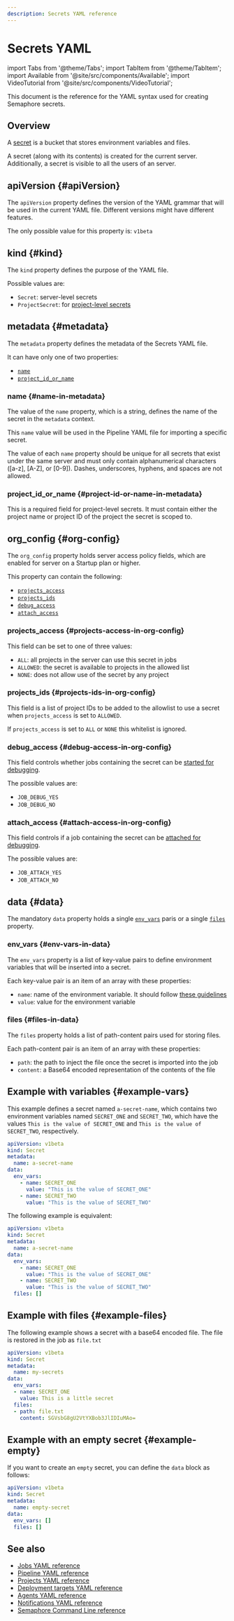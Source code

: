 ```yaml
---
description: Secrets YAML reference
---
```


# Secrets YAML 

import Tabs from '@theme/Tabs';
import TabItem from '@theme/TabItem';
import Available from '@site/src/components/Available';
import VideoTutorial from '@site/src/components/VideoTutorial';

This document is the reference for the YAML syntax used for creating Semaphore secrets.

## Overview

A [secret](../using-semaphore/secrets) is a bucket that stores environment variables and files.

A secret (along with its contents) is created for the current server. Additionally, a secret is visible to all the users of an server.

## apiVersion {#apiVersion}

The `apiVersion` property defines the version of the YAML grammar that will be used in the current YAML file. Different versions might have different features.

The only possible value for this property is: `v1beta`

## kind {#kind}

The `kind` property defines the purpose of the YAML file.

Possible values are:

- `Secret`: server-level secrets
- `ProjectSecret`: for [project-level secrets](../using-semaphore/projects#project-secrets)

## metadata {#metadata}

The `metadata` property defines the metadata of the Secrets YAML file. 

It can have only one of two properties:

- [`name`](#name-in-metadata)
- [`project_id_or_name`](#project-id-or-name-in-metadata)


### name {#name-in-metadata}

The value of the `name` property, which is a string, defines the name of the secret in the `metadata` context. 

This `name` value will be used in the Pipeline YAML file for importing a specific secret.

The value of each `name` property should be unique for all secrets that exist under the same server and must only contain alphanumerical characters ([a-z], [A-Z], or [0-9]). Dashes, underscores, hyphens, and spaces are not allowed.

### project_id_or_name {#project-id-or-name-in-metadata}

This is a required field for project-level secrets. It must contain either the project name or project ID of the project the secret is scoped to.

## org_config {#org-config}

The `org_config` property holds server access policy fields, which are enabled for server on a Startup plan or higher. 

This property can contain the following:

- [`projects_access`](#projects-access-in-org-config)
- [`projects_ids`](#projects-ids-in-org-config)
- [`debug_access`](#debug-access-in-org-config) 
- [`attach_access`](#attach-access-in-org-config)

### projects_access {#projects-access-in-org-config}

This field can be set to one of three values: 

- `ALL`: all projects in the server can use this secret in jobs
- `ALLOWED`:  the secret is available to projects in the allowed list 
- `NONE`: does not allow use of the secret by any project

### projects_ids {#projects-ids-in-org-config}

This field is a list of project IDs to be added to the allowlist to use a secret when `projects_access` is 
set to `ALLOWED`. 

If `projects_access` is set to `ALL` or `NONE` this whitelist is ignored.

### debug_access {#debug-access-in-org-config}

This field controls whether jobs containing the secret can be [started for debugging](../using-semaphore/jobs#debug-jobs).

The possible values are:

- `JOB_DEBUG_YES` 
- `JOB_DEBUG_NO`

### attach_access {#attach-access-in-org-config}

This field controls if a job containing the secret can be [attached for debugging](../using-semaphore/jobs#attach-job).

The possible values are:

- `JOB_ATTACH_YES` 
- `JOB_ATTACH_NO`

## data {#data}

The mandatory `data` property holds a single [`env_vars`](#env-vars-in-data) paris or a single [`files`](#files-in-data) property.

### env_vars {#env-vars-in-data}

The `env_vars` property is a list of key-value pairs to define environment variables that will be
inserted into a secret.

Each key-value pair is an item of an array with these properties:

- `name`: name of the environment variable. It should follow [these guidelines](http://pubs.opengroup.org/onlinepubs/000095399/basedefs/xbd_chap08.html)
- `value`: value for the environment variable


### files {#files-in-data}

The `files` property holds a list of path-content pairs used for storing files.

Each path-content pair is an item of an array with these properties:

- `path`: the path to inject the file once the secret is imported into the job
- `content`: a Base64 encoded representation of the contents of the file

## Example with variables {#example-vars}

This example defines a secret named `a-secret-name`, which contains two environment variables named `SECRET_ONE` and `SECRET_TWO`, which have the values `This is the value of SECRET_ONE` and `This is the value of SECRET_TWO`, respectively.

```yaml title="Example"
apiVersion: v1beta
kind: Secret
metadata:
  name: a-secret-name
data:
  env_vars:
    - name: SECRET_ONE
      value: "This is the value of SECRET_ONE"
    - name: SECRET_TWO
      value: "This is the value of SECRET_TWO"
```

The following example is equivalent:

```yaml title="Example"
apiVersion: v1beta
kind: Secret
metadata:
  name: a-secret-name
data:
  env_vars:
    - name: SECRET_ONE
      value: "This is the value of SECRET_ONE"
    - name: SECRET_TWO
      value: "This is the value of SECRET_TWO"
  files: []
```

## Example with files {#example-files}

The following example shows a secret with a base64 encoded file. The file is restored in the job as `file.txt`

```yaml title="Example"
apiVersion: v1beta
kind: Secret
metadata:
  name: my-secrets
data:
  env_vars:
  - name: SECRET_ONE
    value: This is a little secret
  files:
  - path: file.txt
    content: SGVsbG8gU2VtYXBob3JlIDIuMAo=
```


## Example with an empty secret {#example-empty}

If you want to create an `empty` secret, you can define the `data` block as follows:

``` yaml
apiVersion: v1beta
kind: Secret
metadata:
  name: empty-secret
data:
  env_vars: []
  files: []
```

## See also

- [Jobs YAML reference](./jobs-yaml)
- [Pipeline YAML reference](./pipeline-yaml)
- [Projects YAML reference](./project-yaml)
- [Deployment targets YAML reference](./deployment-target-yaml)
- [Agents YAML reference](./agent-yaml)
- [Notifications YAML reference](./notifications-yaml)
- [Semaphore Command Line reference](./semaphore-cli)

